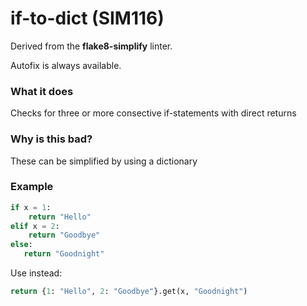 # if-to-dict (SIM116)

Derived from the **flake8-simplify** linter.

Autofix is always available.

### What it does
Checks for three or more consective if-statements with direct returns

### Why is this bad?
These can be simplified by using a dictionary

### Example
```python
if x = 1:
    return "Hello"
elif x = 2:
    return "Goodbye"
else:
   return "Goodnight"
```

Use instead:
```python
return {1: "Hello", 2: "Goodbye"}.get(x, "Goodnight")
```